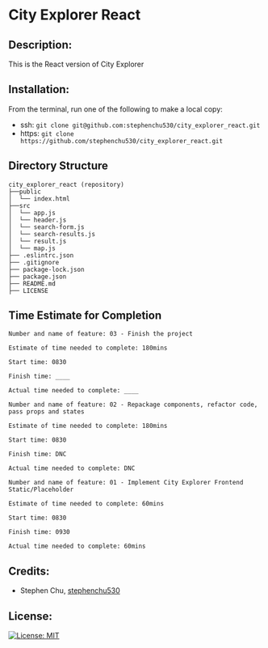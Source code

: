 # City Explorer React

## Description:
This is the React version of City Explorer

## Installation:
From the terminal, run one of the following to make a local copy:
* ssh: `git clone git@github.com:stephenchu530/city_explorer_react.git`
* https: `git clone https://github.com/stephenchu530/city_explorer_react.git`

## Directory Structure
```
city_explorer_react (repository)
├──public
│  └── index.html
├──src
│  └── app.js
│  └── header.js
│  └── search-form.js
│  └── search-results.js
│  └── result.js
│  └── map.js
├── .eslintrc.json
├── .gitignore
├── package-lock.json
├── package.json
├── README.md
├── LICENSE
```

## Time Estimate for Completion
```
Number and name of feature: 03 - Finish the project

Estimate of time needed to complete: 180mins

Start time: 0830

Finish time: ____

Actual time needed to complete: ____
```
```
Number and name of feature: 02 - Repackage components, refactor code, pass props and states

Estimate of time needed to complete: 180mins

Start time: 0830

Finish time: DNC

Actual time needed to complete: DNC
```
```
Number and name of feature: 01 - Implement City Explorer Frontend Static/Placeholder

Estimate of time needed to complete: 60mins

Start time: 0830

Finish time: 0930

Actual time needed to complete: 60mins
```

## Credits:
* Stephen Chu, [stephenchu530](https://github.com/stephenchu530)

## License:
[![License: MIT](https://img.shields.io/badge/License-MIT-yellow.svg)](https://github.com/stephenchu530/city_explorer_react/blob/master/LICENSE)
